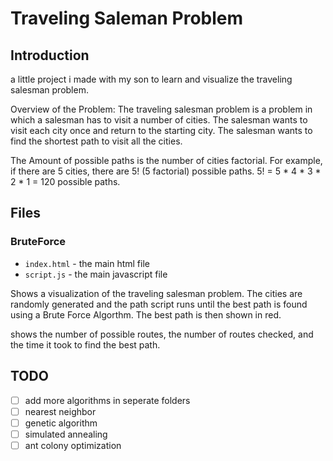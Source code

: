 # Traveling Saleman Problem

## Introduction

a little project i made with my son to learn and visualize the traveling salesman problem.

Overview of the Problem:
The traveling salesman problem is a problem in which a salesman has to visit a number of cities. The salesman wants to visit each city once and return to the starting city. The salesman wants to find the shortest path to visit all the cities.

The Amount of possible paths is the number of cities factorial. For example, if there are 5 cities, there are 5! (5 factorial) possible paths. 5! = 5 * 4 * 3 * 2 * 1 = 120 possible paths.

## Files
### BruteForce

- `index.html` - the main html file
- `script.js` - the main javascript file

Shows a visualization of the traveling salesman problem. The cities are randomly generated and the path script runs until the best path is found using a Brute Force Algorthm. The best path is then shown in red.

shows the number of possible routes, the number of routes checked, and the time it took to find the best path.

## TODO

- [ ] add more algorithms in seperate folders
- [ ] nearest neighbor
- [ ] genetic algorithm
- [ ] simulated annealing
- [ ] ant colony optimization